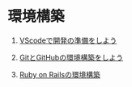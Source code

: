 # 環境構築

1. [VScodeで開発の準備をしよう](./VScode/README.md)

1. [GitとGitHubの環境構築をしよう](./Git%26GitHub/README.md)

1. [Ruby on Railsの環境構築](./RubyOnRails/README.md)